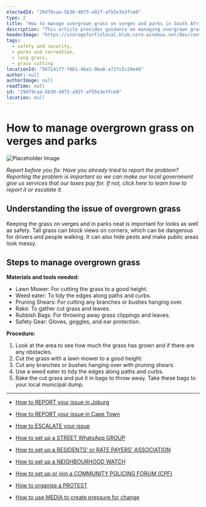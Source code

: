 ```yaml
---
electedId: "29d79caa-5b30-4075-a92f-af55e3e3fce0"
type: 2
title: "How to manage overgrown grass on verges and parks in South Africa"
description: "This article provides guidance on managing overgrown grass in South African verges and parks, emphasizing the importance of maintaining neat public spaces for safety and aesthetics. It outlines necessary materials, tools, and a step-by-step procedure for effectively cutting and tidying grass."
headerImage: "https://storageforfixlocal.blob.core.windows.net/dev/content/29d79caa-5b30-4075-a92f-af55e3e3fce0/images/29d79caa-5b30-4075-a92f-af55e3e3fce0.webp"
tags:
  - safety and security,
  - parks and recreation,
  - long grass,
  - grass cutting
locationId: "567141f7-f0b1-46e1-96a8-a72fc5c28e48"
author: null
authorImage: null
readTime: null
id: "29d79caa-5b30-4075-a92f-af55e3e3fce0"
location: null
---
```


# How to manage overgrown grass on verges and parks

![Placeholder Image](https://storageforfixlocal.blob.core.windows.net/dev/content/29d79caa-5b30-4075-a92f-af55e3e3fce0/images/29d79caa-5b30-4075-a92f-af55e3e3fce0.webp)

*Report before you fix:* *Have you already tried to report the problem? Reporting the problem is important so we can make our local government give us services that our taxes pay for. If not, click here to learn how to report it or escalate it.*

## Understanding the issue of overgrown grass
Keeping the grass on verges and in parks neat is important for looks as well as safety. Tall grass can block views on corners, which can be dangerous for drivers and people walking. It can also hide pests and make public areas look messy.

## Steps to manage overgrown grass

**Materials and tools needed:**  
- Lawn Mower: For cutting the grass to a good height.
- Weed eater: To tidy the edges along paths and curbs.
- Pruning Shears: For cutting any branches or bushes hanging over.
- Rake: To gather cut grass and leaves.
- Rubbish Bags: For throwing away grass clippings and leaves.
- Safety Gear: Gloves, goggles, and ear protection.



**Procedure:**  

1. Look at the area to see how much the grass has grown and if there are any obstacles.
2. Cut the grass with a lawn mower to a good height.
3. Cut any branches or bushes hanging over with pruning shears.
4. Use a weed eater to tidy the edges along paths and curbs.
5. Rake the cut grass and put it in bags to throw away. Take these bags to your local municipal dump. 

    
---
- [How to REPORT your issue in Joburg](/content/791949f9-e6ae-4eb0-8635-cc399708f18d/)
- [How to REPORT your issue in Cape Town](/content/e2cdfca7-24f3-4ea7-b3e6-ab3ccbd50277/)
- [How to ESCALATE your issue](/content/5c82dc08-0baf-410a-8de9-f7959a4beb3d/)

- [How to set up a STREET WhatsApp GROUP](/content/d6dea590-a527-494e-a551-c338f3bac46b/)
- [How to set up a RESIDENTS' or RATE PAYERS' ASSOCIATION](/content/70f67bab-f596-433f-9f13-f6545cff700e/)
- [How to set up a NEIGHBOURHOOD WATCH](/content/475ff4fc-c8c6-4c0c-a454-6f6dc42c6ce8/)
- [How to set up or join a COMMUNITY POLICING FORUM (CPF)](/content/475ff4fc-c8c6-4c0c-a454-6f6dc42c6ce8/)
- [How to organise a PROTEST](/content/2b41cb77-77fb-4bea-a4e5-f440b207a253/)
- [How to use MEDIA to create pressure for change](/content/c13796b6-860b-4830-ba7f-c0113cf9daae/)
